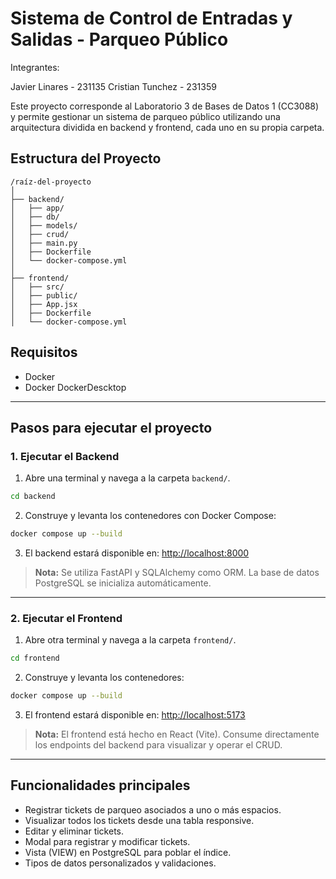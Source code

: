 # Sistema de Control de Entradas y Salidas - Parqueo Público

Integrantes:

Javier Linares - 231135
Cristian Tunchez - 231359

Este proyecto corresponde al Laboratorio 3 de Bases de Datos 1 (CC3088) y permite gestionar un sistema de parqueo público utilizando una arquitectura dividida en backend y frontend, cada uno en su propia carpeta.

## Estructura del Proyecto

```
/raíz-del-proyecto
│
├── backend/
│   ├── app/
│   ├── db/
│   ├── models/
│   ├── crud/
│   ├── main.py
│   ├── Dockerfile
│   └── docker-compose.yml
│
├── frontend/
│   ├── src/
│   ├── public/
│   ├── App.jsx
│   ├── Dockerfile
│   └── docker-compose.yml
```

## Requisitos

- Docker
- Docker DockerDescktop

---

## Pasos para ejecutar el proyecto

### 1. Ejecutar el Backend

1. Abre una terminal y navega a la carpeta `backend/`.

```bash
cd backend
```

2. Construye y levanta los contenedores con Docker Compose:

```bash
docker compose up --build
```

3. El backend estará disponible en: [http://localhost:8000](http://localhost:8000)

> **Nota:** Se utiliza FastAPI y SQLAlchemy como ORM. La base de datos PostgreSQL se inicializa automáticamente.

---

### 2. Ejecutar el Frontend

1. Abre otra terminal y navega a la carpeta `frontend/`.

```bash
cd frontend
```

2. Construye y levanta los contenedores:

```bash
docker compose up --build
```

3. El frontend estará disponible en: [http://localhost:5173](http://localhost:5173)

> **Nota:** El frontend está hecho en React (Vite). Consume directamente los endpoints del backend para visualizar y operar el CRUD.

---

## Funcionalidades principales

- Registrar tickets de parqueo asociados a uno o más espacios.
- Visualizar todos los tickets desde una tabla responsive.
- Editar y eliminar tickets.
- Modal para registrar y modificar tickets.
- Vista (VIEW) en PostgreSQL para poblar el índice.
- Tipos de datos personalizados y validaciones.
